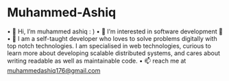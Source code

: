 # Muhammed-Ashiq
• 👋 Hi, I’m muhammed ashiq : )
• 👀 I’m interested in software development 🥳
• 🌱 I am a self-taught developer who loves to solve problems digitally with top notch technologies. I am specialised in web technologies, curious to learn more about 
  developing scalable distributed systems, and cares about writing readable as well as maintainable code.
• 📫 reach me at muhammedashiq176@gmail.com



